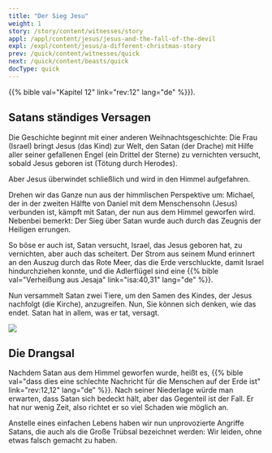 ```yaml
---
title: "Der Sieg Jesu"
weight: 1
story: /story/content/witnesses/story
appl: /appl/content/jesus/jesus-and-the-fall-of-the-devil
expl: /expl/content/jesus/a-different-christmas-story
prev: /quick/content/witnesses/quick
next: /quick/content/beasts/quick
docType: quick
---
```



{{% bible val="Kapitel 12" link="rev:12" lang="de" %}}).

## Satans ständiges Versagen

Die Geschichte beginnt mit einer anderen Weihnachtsgeschichte: Die Frau (Israel) bringt Jesus (das Kind) zur Welt, den Satan (der Drache) mit Hilfe aller seiner gefallenen Engel (ein Drittel der Sterne) zu vernichten versucht, sobald Jesus geboren ist (Tötung durch Herodes).

Aber Jesus überwindet schließlich und wird in den Himmel aufgefahren.

Drehen wir das Ganze nun aus der himmlischen Perspektive um: Michael, der in der zweiten Hälfte von Daniel mit dem Menschensohn (Jesus) verbunden ist, kämpft mit Satan, der nun aus dem Himmel geworfen wird. Nebenbei bemerkt: Der Sieg über Satan wurde auch durch das Zeugnis der Heiligen errungen.

So böse er auch ist, Satan versucht, Israel, das Jesus geboren hat, zu vernichten, aber auch das scheitert. Der Strom aus seinem Mund erinnert an den Auszug durch das Rote Meer, das die Erde verschluckte, damit Israel hindurchziehen konnte, und die Adlerflügel sind eine {{% bible val="Verheißung aus Jesaja" link="isa:40,31" lang="de" %}}.

Nun versammelt Satan zwei Tiere, um den Samen des Kindes, der Jesus nachfolgt (die Kirche), anzugreifen. Nun, Sie können sich denken, wie das endet. Satan hat in allem, was er tat, versagt.

![](/images/jesus_de.jpg)

## Die Drangsal

Nachdem Satan aus dem Himmel geworfen wurde, heißt es, {{% bible val="dass dies eine schlechte Nachricht für die Menschen auf der Erde ist" link="rev:12,12" lang="de" %}}. Nach seiner Niederlage würde man erwarten, dass Satan sich bedeckt hält, aber das Gegenteil ist der Fall. Er hat nur wenig Zeit, also richtet er so viel Schaden wie möglich an.

Anstelle eines einfachen Lebens haben wir nun unprovozierte Angriffe Satans, die auch als die Große Trübsal bezeichnet werden: Wir leiden, ohne etwas falsch gemacht zu haben.